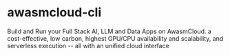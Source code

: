 # awasmcloud-cli
Build and Run your Full Stack AI, LLM and Data Apps on AwasmCloud. a cost-effective, low carbon, highest GPU/CPU availability and scalability, and serverless execution -- all with an unified cloud interface
